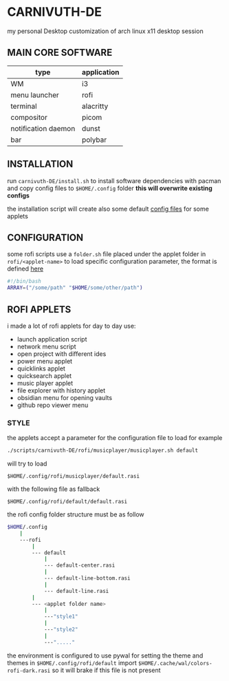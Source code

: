 # CARNIVUTH-DE

 my personal Desktop customization of arch linux x11 desktop session

## MAIN CORE SOFTWARE

| type                | application |
| ------------------- | ----------- |
| WM                  | i3          |
| menu launcher       | rofi        |
| terminal            | alacritty   |
| compositor          | picom       |
| notification daemon | dunst       |
| bar                 | polybar     |

## INSTALLATION

run `carnivuth-DE/install.sh` to install software dependencies with pacman and copy config files to `$HOME/.config` folder **this will overwrite existing configs**

the installation script will create also some default [config files](ARRAY_DATA_FILE.md) for some applets

## CONFIGURATION 

some rofi scripts use a `folder.sh` file placed under the applet folder in `rofi/<applet-name>` to load specific configuration parameter, the format is defined [here](ARRAY_DATA_FILE.md)

```bash
#!/bin/bash
ARRAY=("/some/path" "$HOME/some/other/path")

```

## ROFI APPLETS
 
i made a lot of rofi applets for day to day use:

-  launch application script
-  network menu script
-  open project with different ides
-  power menu applet
-  quicklinks applet
-  quicksearch applet
-  music player applet
-  file explorer with history applet
-  obsidian menu for opening vaults
-  github repo viewer menu

 ### STYLE  
 
the applets accept a parameter for the configuration file to load for example

```bash
./scripts/carnivuth-DE/rofi/musicplayer/musicplayer.sh default
```

will try to load 

`$HOME/.config/rofi/musicplayer/default.rasi`

with the following file as fallback

`$HOME/.config/rofi/default/default.rasi`

the rofi config folder structure must be as follow

```bash
$HOME/.config
    |
    ---rofi
        |
        --- default
            |
            --- default-center.rasi
            |
            --- default-line-bottom.rasi
            |
            --- default-line.rasi
        |
        --- <applet folder name>
            |
            ---"style1"
            |
            ---"style2"
            |
            ---"....."
```

the environment is configured to use pywal for setting the theme and themes in `$HOME/.config/rofi/default` import `$HOME/.cache/wal/colors-rofi-dark.rasi` so it will brake if this file is not present
